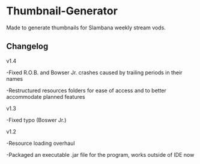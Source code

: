 # Thumbnail-Generator
Made to generate thumbnails for Slambana weekly stream vods.


## Changelog
v1.4

-Fixed R.O.B. and Bowser Jr. crashes caused by trailing periods in their names

-Restructured resources folders for ease of access and to better accommodate planned features

v1.3

-Fixed typo (Boswer Jr.)

v1.2

-Resource loading overhaul

-Packaged an executable .jar file for the program, works outside of IDE now
